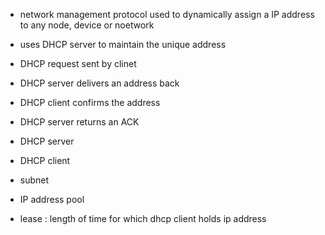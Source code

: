 - network management protocol used to dynamically assign a IP address to any node, device or noetwork
- uses DHCP server to maintain the unique address

- DHCP request sent by clinet
- DHCP server delivers an address back
- DHCP client confirms the address
- DHCP server returns an ACK

- DHCP server
- DHCP client
- subnet
- IP address pool
- lease : length of time for which dhcp client holds ip address

